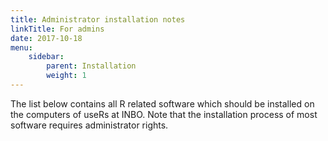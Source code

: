 ```yaml
---
title: Administrator installation notes
linkTitle: For admins
date: 2017-10-18
menu:
    sidebar:
        parent: Installation
        weight: 1
---
```


The list below contains all R related software which should be installed on the computers of useRs at INBO. Note that the installation process of most software requires administrator rights.
